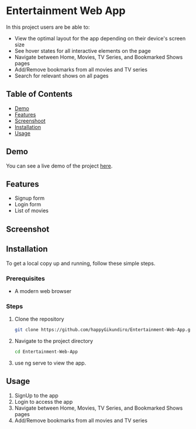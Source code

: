 # Entertainment Web App

In this project users are be able to:

- View the optimal layout for the app depending on their device's screen size
- See hover states for all interactive elements on the page
- Navigate between Home, Movies, TV Series, and Bookmarked Shows pages
- Add/Remove bookmarks from all movies and TV series
- Search for relevant shows on all pages

## Table of Contents
- [Demo](https://entertainment-web-app-azure.vercel.app/)
- [Features](#features)
- [Screenshoot](#screenshot)
- [Installation](#installation)
- [Usage](#usage)

## Demo
You can see a live demo of the project [here](https://entertainment-web-app-azure.vercel.app/).

## Features
- Signup form
- Login form
- List of movies

## Screenshot

<!-- ![Screenshot 2024-07-01 082156](https://github.com/happyGikundiro/Password-Generator-App/assets/172483008/19f93181-d18e-4dc4-b141-557afa63f4c8) -->

## Installation
To get a local copy up and running, follow these simple steps.

### Prerequisites
- A modern web browser

### Steps
1. Clone the repository
   ```sh
   git clone https://github.com/happyGikundiro/Entertainment-Web-App.git
2. Navigate to the project directory
   ```sh
   cd Entertainment-Web-App
3. use ng serve to view the app.

## Usage
1. SignUp to the app
2. Login to access the app
3. Navigate between Home, Movies, TV Series, and Bookmarked Shows pages
4. Add/Remove bookmarks from all movies and TV series


